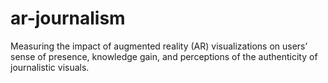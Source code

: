 # ar-journalism
Measuring the impact of augmented reality (AR) visualizations on users’ sense of presence, knowledge gain, and perceptions of the authenticity of journalistic visuals.
